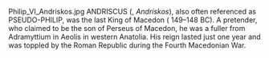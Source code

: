 Philip_VI_Andriskos.jpg ANDRISCUS (, _Andrískos_), also often referenced as PSEUDO-PHILIP, was the last King of Macedon ( 149–148 BC). A pretender, who claimed to be the son of Perseus of Macedon, he was a fuller from Adramyttium in Aeolis in western Anatolia. His reign lasted just one year and was toppled by the Roman Republic during the Fourth Macedonian War.

